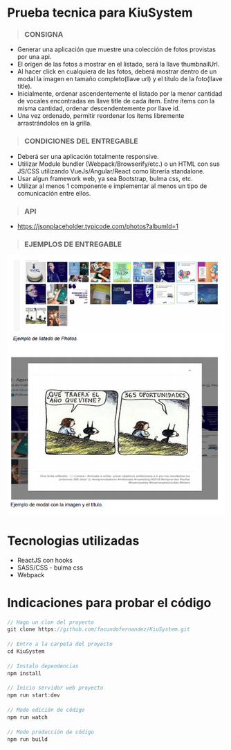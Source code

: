 # Prueba tecnica para KiuSystem

> ### CONSIGNA 

- Generar una aplicación que muestre una colección de fotos provistas por una api.
- El origen de las fotos a mostrar en el listado, será la llave thumbnailUrl.
- Al hacer click en cualquiera de las fotos, deberá mostrar dentro de un modal la imagen en tamaño completo(llave url) y el título de la foto(llave title).
- Inicialmente, ordenar ascendentemente el listado por la menor cantidad de vocales encontradas en llave title de cada ítem. Entre ítems con la misma cantidad, ordenar descendentemente por llave id.
- Una vez ordenado, permitir reordenar los ítems libremente arrastrándolos en la grilla.

> ### CONDICIONES DEL ENTREGABLE 

- Deberá ser una aplicación totalmente responsive.
- Utilizar Module bundler (Webpack/Browserify/etc.) o un HTML con sus JS/CSS utilizando VueJs/Angular/React como librería standalone.
- Usar algun framework web, ya sea Bootstrap, bulma css, etc.
- Utilizar al menos 1 componente e implementar al menos un tipo de comunicación entre ellos.

> ### API
- https://jsonplaceholder.typicode.com/photos?albumId=1

> ### EJEMPLOS DE ENTREGABLE

![alt text][imagen1]
![alt text][imagen2]

[imagen1]: ./assets/1.png
[imagen2]: ./assets/2.png

# Tecnologias utilizadas

- ReactJS con hooks
- SASS/CSS - bulma css
- Webpack


# Indicaciones para probar el código

```javascript
// Hago un clon del proyecto
git clone https://github.com/facundofernandez/KiuSystem.git

// Entro a la carpeta del proyecto
cd KiuSystem

// Instalo dependencias
npm install

// Inicio servidor web proyecto
npm run start:dev

// Modo edición de código
npm run watch

// Modo producción de código
npm run build
```

